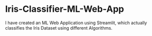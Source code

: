 # Iris-Classifier-ML-Web-App
I have created an ML Web Application using Streamlit, which actually classifies the Iris Dataset using different Algorithms.
